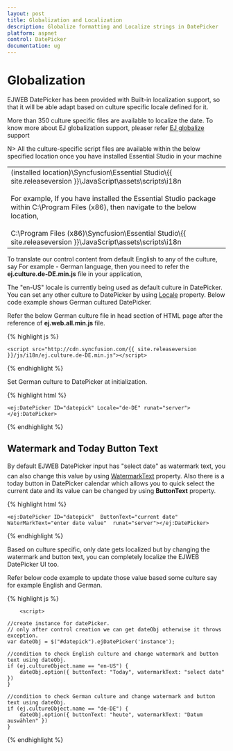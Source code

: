 ```yaml
---
layout: post
title: Globalization and Localization
description: Globalize formatting and Localize strings in DatePicker  
platform: aspnet
control: DatePicker
documentation: ug
---
```

# Globalization

EJWEB DatePicker has been provided with Built-in localization support, so that it will be able adapt based on culture specific locale defined for it. 

More than 350 culture specific files are available to localize the date. To know more about EJ globalization support, pleaser refer [EJ globalize](http://help.syncfusion.com/js/localization) support    

N> All the culture-specific script files are available within the below specified location once you have installed Essential Studio in your machine

<table>
<tr>
<td>
(installed location)\Syncfusion\Essential Studio\{{ site.releaseversion }}\JavaScript\assets\scripts\i18n<br/><br/>For example, If you have installed the Essential Studio package within C:\Program Files (x86), then navigate to the below location, <br/><br/>C:\Program Files (x86)\Syncfusion\Essential Studio\{{ site.releaseversion }}\JavaScript\assets\scripts\i18n</td></tr>
</table>

To translate our control content from default English to any of the culture, say For example - German language, then you need to refer the **ej.culture.de-DE.min.js** file in your application,

The "en-US" locale is currently being used as default culture in DatePicker. You can set any other culture to DatePicker by using [Locale](http://help.syncfusion.com/js/api/ejdatepicker#members:locale) property. Below code example shows German cultured DatePicker.

Refer the below German culture file in head section of HTML page after the reference of **ej.web.all.min.js** file.

 {% highlight js %}
   
    <script src="http://cdn.syncfusion.com/{{ site.releaseversion }}/js/i18n/ej.culture.de-DE.min.js"></script>
                
 {% endhighlight %}


Set German culture to DatePicker at initialization.

{% highlight html %}

    <ej:DatePicker ID="datepick" Locale="de-DE" runat="server"></ej:DatePicker>

{% endhighlight %}

## Watermark and Today Button Text

By default EJWEB DatePicker input has "select date" as watermark text, you can also change this value by using [WatermarkText](http://help.syncfusion.com/js/api/ejdatepicker#members:watermarktext) property. Also there is a today button in DatePicker calendar which allows you to quick select the current date and its value can be changed by using **ButtonText** property.

{% highlight html %}

    <ej:DatePicker ID="datepick"  ButtonText="current date" WaterMarkText="enter date value"  runat="server"></ej:DatePicker>

{% endhighlight %}


Based on culture specific, only date gets localized but by changing the watermark and button text, you can completely localize the EJWEB DatePicker UI too.

Refer below code example to update those value based some culture say for example English and German.


{% highlight js %}

        <script>

    //create instance for datePicker.
    // only after control creation we can get dateObj otherwise it throws exception.
    var dateObj = $("#datepick").ejDatePicker('instance');

    //condition to check English culture and change watermark and button text using dateObj.
    if (ej.cultureObject.name == "en-US") {
        dateObj.option({ buttonText: "Today", watermarkText: "select date" })
    }

    //condition to check German culture and change watermark and button text using dateObj.
    if (ej.cultureObject.name == "de-DE") {
        dateObj.option({ buttonText: "heute", watermarkText: "Datum auswählen" })
    } 
</script>


{% endhighlight %}
